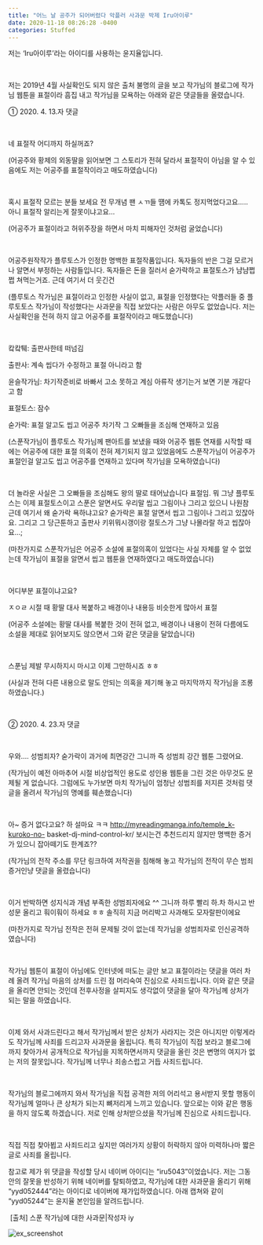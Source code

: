 ```yaml
---
title: "어느 날 공주가 되어버렸다 악플러 사과문 박제 Iru아이루"
date: 2020-11-18 08:26:28 -0400
categories: Stuffed
---
```

저는 ‘Iru아이루’라는 아이디를 사용하는 윤지율입니다.

​

저는 2019년 4월 사실확인도 되지 않은 출처 불명의 글을 보고 작가님의 블로그에 작가님 웹툰을 표절이라 흠집 내고 작가님을 모욕하는 아래와 같은 댓글들을 올렸습니다.

① 2020. 4. 13.자 댓글

​

네 표절작 어디까지 하실꺼죠?

(어공주와 황제의 외동딸을 읽어보면 그 스토리가 전혀 달라서 표절작이 아님을 알 수 있음에도 저는 어공주를 표절작이라고 매도하였습니다)

​

혹시 표절작 모르는 분들 보세요 전 무개념 팬 ㅅㄲ들 떔에 카톡도 정지먹었다고요….. 아니 표절작 알리는게 잘못이냐고요…

(어공주가 표절이라고 허위주장을 하면서 마치 피해자인 것처럼 굴었습니다)

​

어공주원작작가 플루토스가 인정한 명백한 표절작품입니다. 독자들의 반은 그걸 모르거나 알면서 부정하는 사람들입니다. 독자들은 돈을 질러서 숟가락하고 표절토스가 냠냠쩝쩝 쳐먹는거죠. 근데 여기서 더 웃긴건

(플루토스 작가님은 표절이라고 인정한 사실이 없고, 표절을 인정했다는 악플러들 중 플루토토스 작가님이 작성했다는 사과문을 직접 보았다는 사람은 아무도 없었습니다. 저는 사실확인을 전혀 하지 않고 어공주를 표절작이라고 매도했습니다)

​

캌캌퉤: 출판사한테 떠넘김

출판사: 계속 씹다가 수정하고 표절 아니라고 함

윤슬작가님: 차기작준비로 바빠서 고소 못하고 계심 아류작 생기는거 보면 기분 개같다고 함

표절토스: 잠수

숟가락: 표절 알고도 씹고 어공주 차기작 그 오빠들을 조심해 연재하고 있음

(스푼작가님이 플루토스 작가님께 팬아트를 보냈을 때와 어공주 웹툰 연재를 시작할 때에는 어공주에 대한 표절 의혹이 전혀 제기되지 않고 있었음에도 스푼작가님이 어공주가 표절인걸 알고도 씹고 어공주를 연재하고 있다며 작가님을 모욕하였습니다)

​

더 놀라운 사실은 그 오빠들을 조심해도 왕의 딸로 태어났습니다 표절임. 뭐 그냥 플루토스는 이제 표절토스이고 스푼은 알면서도 우리말 씹고 그림이나 그리고 있으니 나원참 근데 여기서 왜 숟가락 욕하냐고요? 숟가락은 표절 알면서 씹고 그림이나 그리고 있잖아요. 그리고 그 당근툰하고 출판사 키위뭐시갱이랑 절토스가 그냥 나몰라랄 하고 씹잖아요…;

(마찬가지로 스푼작가님은 어공주 소설에 표절의혹이 있었다는 사실 자체를 알 수 없었는데 작가님이 표절을 알면서 씹고 웹툰을 연재하였다고 매도하였습니다)

​

어디부분 표절이냐고요?

ㅈㅇㄹ 시절 때 황딸 대사 복붙하고 배경이나 내용등 비슷한게 많아서 표절

(어공주 소설에는 황딸 대사를 복붙한 것이 전혀 없고, 배경이나 내용이 전혀 다름에도 소설을 제대로 읽어보지도 않으면서 그와 같은 댓글을 달았습니다)

​

스푼님 제발 무시하지시 마시고 이제 그만하시죠 ㅎㅎ

(사실과 전혀 다른 내용으로 말도 안되는 의혹을 제기해 놓고 마지막까지 작가님을 조롱하였습니다.)

​

② 2020. 4. 23.자 댓글

​

우와…. 성범죄자? 숟가락이 과거에 최면강간 그니까 즉 성범죄 강간 웹툰 그렸어요.

(작가님이 예전 아마추어 시절 비상업적인 용도로 성인용 웹툰을 그린 것은 아무것도 문제될 게 없습니다. 그럼에도 누가보면 마치 작가님이 엄청난 성범죄를 저지른 것처럼 댓글을 올려서 작가님의 명예를 훼손했습니다)

​

아~ 증거 없다고요? 하 설마요 ㅋㅋ http://myreadingmanga.info/temple_k-kuroko-no- basket-dj-mind-control-kr/ 보시는건 추천드리지 않지만 명백한 증거가 있으니 잡아떼기도 한계죠??

(작가님의 전작 주소를 무단 링크하여 저작권을 침해해 놓고 작가님의 전작이 무슨 범죄증거인냥 댓글을 올렸습니다)

​

이거 반박하면 성지식과 개념 부족한 성범죄자에요 ^^ 그니까 하루 빨리 하.차 하시고 반성문 올리고 훠이훠이 하세요 ㅎㅎ 솔직히 지금 머리박고 사과해도 모자랄판이에요

(마찬가지로 작가님 전작은 전혀 문제될 것이 없는데 작가님을 성범죄자로 인신공격하였습니다)

​

작가님 웹툰이 표절이 아님에도 인터넷에 떠도는 글만 보고 표절이라는 댓글을 여러 차례 올려 작가님 마음의 상처를 드린 점 머리숙여 진심으로 사죄드립니다. 이와 같은 댓글을 올리면 안되는 것인데 전후사정을 살피지도 생각없이 댓글을 달아 작가님께 상처가 되는 말을 하였습니다.

​

이제 와서 사과드린다고 해서 작가님께서 받은 상처가 사라지는 것은 아니지만 이렇게라도 작가님께 사죄를 드리고자 사과문을 올립니다. 특히 작가님이 직접 보라고 블로그에까지 찾아가서 공개적으로 작가님을 지목하면서까지 댓글을 올린 것은 변명의 여지가 없는 저의 잘못입니다. 작가님께 너무나 죄송스럽고 거듭 사죄드립니다.

​

작가님의 블로그에까지 와서 작가님을 직접 공격한 저의 어리석고 용서받지 못할 행동이 작가님께 얼마나 큰 상처가 되는지 뼈저리게 느끼고 있습니다. 앞으로는 이와 같은 행동을 하지 않도록 하겠습니다. 저로 인해 상처받으셨을 작가님께 진심으로 사죄드립니다.

​

직접 직접 찾아뵙고 사죄드리고 싶지만 여러가지 상황이 허락하지 않아 미력하나마 짧은 글로 사죄를 올립니다.




참고로 제가 위 댓글을 작성할 당시 네이버 아이디는 “iru5043”이었습니다. 저는 그동안의 잘못을 반성하기 위해 네이버를 탈퇴하였고, 작가님에 대한 사과문을 올리기 위해 “yyd052444”라는 아이디로 네이버에 재가입하였습니다. 아래 캡쳐와 같이 “yyd05244”는 윤지율 본인임을 알려드립니다.

​
[출처] 스푼 작가님에 대한 사과문|작성자 iy

![ex_screenshot](https://eeeee1208.github.io/1.png)
